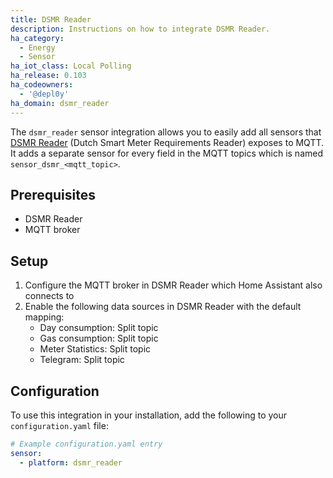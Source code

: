 ```yaml
---
title: DSMR Reader
description: Instructions on how to integrate DSMR Reader.
ha_category:
  - Energy
  - Sensor
ha_iot_class: Local Polling
ha_release: 0.103
ha_codeowners:
  - '@depl0y'
ha_domain: dsmr_reader
---
```


The `dsmr_reader` sensor integration allows you to easily add all sensors that [DSMR Reader](https://dsmr-reader.readthedocs.io/en/latest/) (Dutch Smart Meter Requirements Reader) exposes to MQTT. It adds a separate sensor for every field in the MQTT topics which is named `sensor_dsmr_<mqtt_topic>`.

## Prerequisites

- DSMR Reader
- MQTT broker

## Setup

1. Configure the MQTT broker in DSMR Reader which Home Assistant also connects to
2. Enable the following data sources in DSMR Reader with the default mapping:
   - Day consumption: Split topic
   - Gas consumption: Split topic
   - Meter Statistics: Split topic
   - Telegram: Split topic

## Configuration

To use this integration in your installation, add the following to your `configuration.yaml` file:

```yaml
# Example configuration.yaml entry
sensor:
  - platform: dsmr_reader
```
